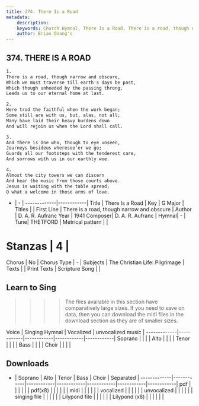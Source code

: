 ```yaml
---
title: 374. There Is a Road
metadata:
    description: 
    keywords: Church Hymnal, There Is a Road, There is a road, though narrow and obscure, 
    author: Brian Onang'o
---
```



## 374. THERE IS A ROAD

```txt
1.
There is a road, though narrow and obscure, 
Which we must traverse till earth's days be past, 
Which though unheeded by the passing throng, 
Leads us to our eternal home at last. 

2.
Here trod the faithful when the work began; 
Some still are with us, but, alas, not all; 
Many have laid their heavy burdens down 
And will rejoin us when the Lord shall call. 

3.
And there is One who, though to eye unseen, 
Journeys besideus wheresoe'er we go; 
Guards all our footsteps with the tenderest care, 
And sorrows with us in our earthly woe. 

4.
Almost the city towers we can discern 
And hear the music from those courts above. 
Jesus is waiting with the table spread; 
O what a welcome in those arms of love.
```

- |   -  |
-------------|------------|
Title | There Is a Road |
Key | G Major |
Titles |  |
First Line | There is a road, though narrow and obscure |
Author | D. A. R. Aufranc
Year | 1941
Composer| D. A. R. Aufranc |
Hymnal|  - |
Tune| THETFORD |
Metrical pattern | |
# Stanzas | 4 |
Chorus | No |
Chorus Type | - |
Subjects | The Christian Life: Pilgrimage |
Texts |  |
Print Texts | 
Scripture Song |  |
  
## Learn to Sing

>>>> The files available in this section have comparatively large sizes. If you need to save on data, then you can download the midi files in the download section as they are of smaller sizes.

Voice |  Singing Hymnal | Vocalized | unvocalized music |
-------------|------------|------------|------------|------------|
Soprano | | | |
Alto | | | |
Tenor | | | |
Bass | | | |
Choir | | | |

## Downloads

- |  Soprano | Alto | Tenor | Bass | Choir | Separated |
-------------|------------|------------|------------|------------|------------|------------|
pdf | | | | | |
pdf(x8) | | | | | |
midi | | | | | |
vocalized | | | | | |
unvocalized | | | | | |
singing file | | | | | |
Lilypond file | | | | | |
Lilypond (x8) | | | | | |
  